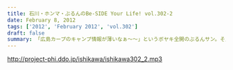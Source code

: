 ```yaml
---
title: 石川・ホンマ・ぶるんのBe-SIDE Your Life! vol.302-2
date: February 8, 2012
tags: ['2012', 'February 2012', 'vol.302']
draft: false
summary: 「広島カープのキャンプ情報が薄いなぁ～～」というボヤキ全開のぶるんサン。そんなぶるんサン～バンド活動にはちょっと前向きな雰囲気。NAMAE
---
```


http://project-phi.ddo.jp/ishikawa/ishikawa302_2.mp3